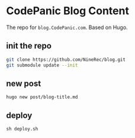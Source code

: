 # CodePanic Blog Content

The repo for `blog.CodePanic.com`. Based on Hugo.

## init the repo

```bash
git clone https://github.com/NineRec/blog.git
git submodule update --init
```

## new post 

```
hugo new post/blog-title.md
```

## deploy

```
sh deploy.sh
```

